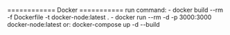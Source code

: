 ============ Docker ===========
run command: 
    - docker build --rm -f Dockerfile -t docker-node:latest .
    - docker run --rm -d -p 3000:3000 docker-node:latest
or:
    docker-compose up -d --build
